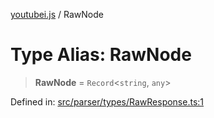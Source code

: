 [youtubei.js](../README.md) / RawNode

# Type Alias: RawNode

> **RawNode** = `Record`\<`string`, `any`\>

Defined in: [src/parser/types/RawResponse.ts:1](https://github.com/LuanRT/YouTube.js/blob/0733f60b57877f6b8b87dfd5cc6195b5085f5c09/src/parser/types/RawResponse.ts#L1)
